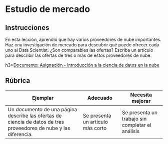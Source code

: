 # Estudio de mercado

## Instrucciones

En esta lección, aprendió que hay varios proveedores de nube importantes. Haz una investigación de mercado para descubrir qué puede ofrecer cada uno al Data Scientist. ¿Son comparables las ofertas? Escriba un artículo para describir las ofertas de tres o más de estos proveedores de nube.

h3><a href="./Proveedores de Nube.docx">Documento: Asignación - Introducción a la ciencia de datos en la nube</a></h3>

## Rúbrica

Ejemplar | Adecuado | Necesita mejorar
--- | --- | -- |
Un documento de una página describe las ofertas de ciencia de datos de tres proveedores de nube y las diferencia. | Se presenta un artículo más corto | Se presenta un trabajo sin completar el análisis